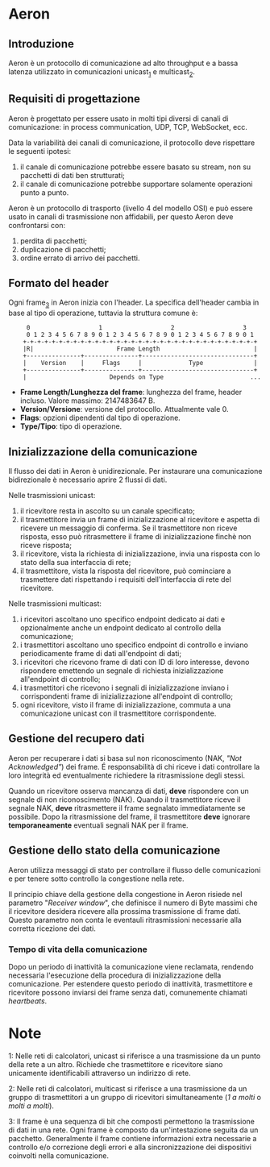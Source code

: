 # Aeron

## Introduzione
Aeron è un protocollo di comunicazione ad alto throughput e a bassa latenza utilizzato in comunicazioni unicast<sub>[1](#1)</sub> e multicast<sub>[2](#2)</sub>.

## Requisiti di progettazione

Aeron è progettato per essere usato in molti tipi diversi di canali di comunicazione: in process communication, UDP, TCP, WebSocket, ecc.

Data la variabilità dei canali di comunicazione, il protocollo deve rispettare le seguenti ipotesi:

1.  il canale di comunicazione potrebbe essere basato su stream, non su pacchetti di dati ben strutturati;
2.  il canale di comunicazione potrebbe supportare solamente operazioni punto a punto.

Aeron è un protocollo di trasporto (livello 4 del modello OSI) e può essere usato in canali di trasmissione non affidabili, per questo Aeron deve confrontarsi con:

1.  perdita di pacchetti;
2.  duplicazione di pacchetti;
3.  ordine errato di arrivo dei  pacchetti.

## Formato del header

Ogni frame<sub>[3](#3)</sub> in Aeron inizia con l'header.
La specifica dell'header cambia in base al tipo di operazione, tuttavia la struttura comune è:

```
     0                   1                   2                   3
     0 1 2 3 4 5 6 7 8 9 0 1 2 3 4 5 6 7 8 9 0 1 2 3 4 5 6 7 8 9 0 1
    +-+-+-+-+-+-+-+-+-+-+-+-+-+-+-+-+-+-+-+-+-+-+-+-+-+-+-+-+-+-+-+-+
    |R|                       Frame Length                          |
    +---------------+---------------+-------------------------------+
    |    Version    |     Flags     |             Type              |
    +---------------+---------------+-------------------------------+
    |                       Depends on Type                        ...

```

-   **Frame Length/Lunghezza del frame**: lunghezza del frame, header incluso. Valore massimo: 2147483647 B.
-   **Version/Versione**: versione del protocollo. Attualmente vale 0.
-   **Flags**: opzioni dipendenti dal tipo di operazione.
-   **Type/Tipo**: tipo di operazione.

## Inizializzazione della comunicazione

Il flusso dei dati in Aeron è unidirezionale. Per instaurare una comunicazione bidirezionale è necessario aprire 2 flussi di dati.

Nelle trasmissioni unicast:
1.  il ricevitore resta in ascolto su un canale specificato;
2.  il trasmettitore invia un frame di inizializzazione al ricevitore e aspetta di ricevere un messaggio di conferma. Se il trasmettitore non riceve risposta, esso può ritrasmettere il frame di inizializzazione finchè non riceve risposta;
3.  il ricevitore, vista la richiesta di inizializzazione, invia una risposta con lo stato della sua interfaccia di rete;
4.  il trasmettitore, vista la risposta del ricevitore, può cominciare a trasmettere dati rispettando i requisiti dell'interfaccia di rete del ricevitore.

Nelle trasmissioni multicast:
1.  i ricevitori ascoltano uno specifico endpoint dedicato ai dati e opzionalmente anche un endpoint dedicato al controllo della comunicazione;
2.  i trasmettitori ascoltano uno specifico endpoint di controllo e inviano periodicamente frame di dati all'endpoint di dati;
3.  i ricevitori che ricevono frame di dati con ID di loro interesse, devono rispondere emettendo un segnale di richiesta inizializzazione all'endpoint di controllo;
4.  i trasmettitori che ricevono i segnali di inizializzazione inviano i corrispondenti frame di inizializzazione all'endpoint di controllo;
5.  ogni ricevitore, visto il frame di inizializzazione, commuta a una comunicazione unicast con il trasmettitore corrispondente.

## Gestione del recupero dati

Aeron per recuperare i dati si basa sul non riconoscimento (NAK, _"Not Acknowledged"_) dei frame.
É responsabilità di chi riceve i dati controllare la loro integrità ed eventualmente richiedere la ritrasmissione degli stessi.

Quando un ricevitore osserva mancanza di dati, **deve** rispondere con un segnale di non riconoscimento (NAK).
Quando il trasmettitore riceve il segnale NAK, **deve** ritrasmettere il frame segnalato immediatamente se possibile.
Dopo la ritrasmissione del frame, il trasmettitore **deve** ignorare **temporaneamente** eventuali segnali NAK per il frame.

## Gestione dello stato della comunicazione

Aeron utilizza messaggi di stato per controllare il flusso delle comunicazioni e per tenere sotto controllo la congestione nella rete.

Il principio chiave della gestione della congestione in Aeron risiede nel parametro "_Receiver window_", che definisce il numero di Byte massimi che il ricevitore desidera ricevere alla prossima trasmissione di frame dati. Questo parametro non conta le eventauli ritrasmissioni necessarie alla corretta ricezione dei dati.

### Tempo di vita della comunicazione

Dopo un periodo di inattività la comunicazione viene reclamata, rendendo necessaria l'esecuzione della procedura di inizializzazione della comunicazione.
Per estendere questo periodo di inattività, trasmettitore e ricevitore possono inviarsi dei frame senza dati, comunemente chiamati _heartbeats_.

# Note

<a name="1">1:</a> Nelle reti di calcolatori, unicast si riferisce a una trasmissione da un punto della rete a un altro. Richiede che trasmettitore e ricevitore siano unicamente identificabili attraverso un indirizzo di rete.

<a name="2">2:</a> Nelle reti di calcolatori, multicast si riferisce a una trasmissione da un gruppo di trasmettitori a un gruppo di ricevitori simultaneamente (_1 a molti_ o _molti a molti_).

<a name="3">3:</a> Il frame è una sequenza di bit che composti permettono la trasmissione di dati in una rete. Ogni frame è composto da un'intestazione seguita da un pacchetto. Generalmente il frame contiene informazioni extra necessarie a controllo e/o correzione degli errori e alla sincronizzazione dei dispositivi coinvolti nella comunicazione. 
